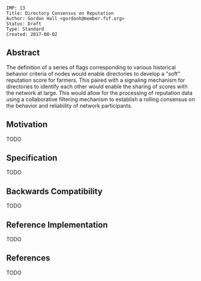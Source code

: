 ```
IMP: 13
Title: Directory Consensus on Reputation
Author: Gordon Hall <gordonh@member.fsf.org>
Status: Draft
Type: Standard
Created: 2017-08-02
```

Abstract
--------

The definition of a series of flags corresponding to various historical 
behavior criteria of nodes would enable directories to develop a "soft" 
reputation score for farmers. This paired with a signaling mechanism for 
directories to identify each other would enable the sharing of scores with the 
network at large. This would allow for the processing of reputation data using 
a collaborative filtering mechanism to establish a rolling consensus on the 
behavior and reliability of network participants.

Motivation
----------

TODO

Specification
-------------

TODO

Backwards Compatibility
----------------------

TODO

Reference Implementation
-----------------------

TODO

References
-------------

TODO
